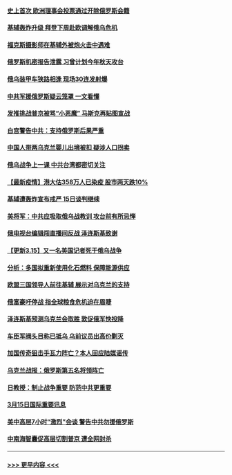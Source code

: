 #### [史上首次 欧洲理事会投票通过开除俄罗斯会籍](../pages/prog202/a103374954.md?t=03161101) 
#### [基辅轰炸升级 拜登下周赴欧调解俄乌危机](../pages/prog202/a103374863.md?t=03161101) 
#### [福克斯摄影师在基辅外被炮火击中遇难](../pages/prog202/a103374861.md?t=03161101) 
#### [俄罗斯机密报告泄露 习曾计划今年秋天攻台](../pages/prog202/a103374785.md?t=03161101) 
#### [俄乌装甲车狭路相逢 现场30连发射爆](../pages/prog202/a103374857.md?t=03161101) 
#### [中共军援俄罗斯疑云笼罩 一文看懂](../pages/prog202/a103374792.md?t=03161101) 
#### [发推挑战普京被骂“小恶魔” 马斯克再贴图宣战](../pages/prog202/a103374755.md?t=03161101) 
#### [白宫警告中共：支持俄罗斯后果严重](../pages/prog202/a103374719.md?t=03161101) 
#### [中国人带两乌克兰婴儿出境被扣 疑涉人口拐卖](../pages/prog202/a103374710.md?t=03161101) 
#### [俄乌战争上一课 中共台湾都密切关注](../pages/prog202/a103374723.md?t=03161101) 
#### [【最新疫情】港大估358万人已染疫 股市两天跌10%](../pages/prog202/a103374732.md?t=03161101) 
#### [基辅遭轰炸宣布戒严 15日谈判继续](../pages/prog202/a103374721.md?t=03161101) 
#### [美将军：中共应吸取俄乌战教训 攻台前有所忌惮](../pages/prog202/a103374702.md?t=03161101) 
#### [俄电视台编辑闯直播间反战 泽连斯基致谢](../pages/prog202/a103374694.md?t=03161101) 
#### [【更新3.15】又一名美国记者死于俄乌战争](../pages/prog202/a103374136.md?t=03161101) 
#### [分析：多国拟重新使用化石燃料 保障能源供应](../pages/prog202/a103374639.md?t=03161101) 
#### [欧盟三国领导人前往基辅 展示对乌克兰的支持](../pages/prog202/a103374432.md?t=03161101) 
#### [俄富豪吁停战 指全球粮食危机迫在眉睫](../pages/prog202/a103374324.md?t=03161101) 
#### [泽连斯基预测乌克兰会取胜 敦促俄军快投降](../pages/prog202/a103373337.md?t=03161101) 
#### [车臣军阀头目称已抵乌 乌前议员出高价剿灭](../pages/prog202/a103374332.md?t=03161101) 
#### [加国传奇狙击手瓦力阵亡？本人回应陆媒谣传](../pages/prog202/a103374314.md?t=03161101) 
#### [乌克兰战报：俄罗斯第五名将领阵亡](../pages/prog202/a103374233.md?t=03161101) 
#### [日教授：制止战争重要 防范中共更重要](../pages/prog202/a103374206.md?t=03161101) 
#### [3月15日国际重要讯息](../pages/prog202/a103374198.md?t=03161101) 
#### [美中高层7小时“激烈”会谈 警告中共勿援俄罗斯](../pages/prog202/a103374182.md?t=03161101) 
#### [中南海智囊促高层切割普京 遭全网封杀](../pages/prog202/a103374155.md?t=03161101) 

----
#### [ >>> 更早内容 <<< ](../indexes/prog202-earlier.md)
